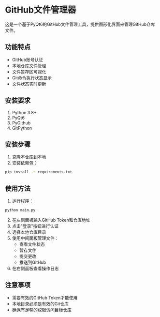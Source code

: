 # GitHub文件管理器

这是一个基于PyQt6的GitHub文件管理工具，提供图形化界面来管理GitHub仓库文件。

## 功能特点

- GitHub账号认证
- 本地仓库文件管理
- 文件暂存区可视化
- Git命令执行状态显示
- 文件状态实时更新

## 安装要求

1. Python 3.8+
2. PyQt6
3. PyGithub
4. GitPython

## 安装步骤

1. 克隆本仓库到本地
2. 安装依赖包：
```bash
pip install -r requirements.txt
```

## 使用方法

1. 运行程序：
```bash
python main.py
```

2. 在左侧面板输入GitHub Token和仓库地址
3. 点击"登录"按钮进行认证
4. 选择本地仓库目录
5. 使用中间面板管理文件：
   - 查看文件状态
   - 暂存文件
   - 提交更改
   - 推送到GitHub
6. 在右侧面板查看操作日志

## 注意事项

- 需要有效的GitHub Token才能使用
- 本地目录必须是有效的Git仓库
- 确保有足够的权限访问目标仓库 
